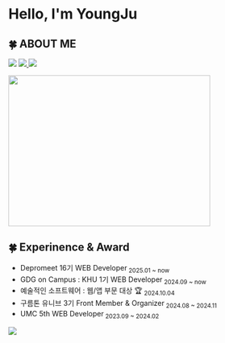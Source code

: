 <h1 align="">Hello, I'm YoungJu </h1>

<h2>🍀 ABOUT ME</h2>

<p>
  <img src="https://img.shields.io/badge/youngju6143@gmail.com-D14836?style=for-the-badge&logo=gmail&logoColor=white" />
  <a href="https://0ju428-blog.vercel.app/">
    <img src="https://img.shields.io/badge/BLOG-A9BCF5?style=for-the-badge&logo=GitHub Sponsors&logoColor=white"&link=https://0ju428.tistory.com/"/>
  </a>
  
  <a href="http://0ju428.notion.site">
    <img src="https://img.shields.io/badge/Portfolio-%23000000.svg?style=for-the-badge&logo=notion&logoColor=white" />
  </a>
</p>
  
<a href="https://github.com/devxb/gitanimals">
  <img
    src="https://render.gitanimals.org/farms/youngju6143"
    width="400"
    height="300"
  />
</a>

<h2>🍀 Experinence & Award </h2>
<ul>
  <li>Depromeet 16기 WEB Developer<sub> 2025.01 ~ now </sub>  </li>
  <li>GDG on Campus : KHU 1기 WEB Developer<sub> 2024.09 ~ now </sub>  </li>
  <li>예술적인 소프트웨어 : 웹/앱 부문 대상 🏆 <sub> 2024.10.04</sub>  </li>
  <li>구름톤 유니브 3기 Front Member & Organizer<sub> 2024.08 ~ 2024.11 </sub> </li>
  <li>UMC 5th WEB Developer<sub> 2023.09 ~ 2024.02</sub> </li>
</ul>
  
<div>
  <a href="https://hits.seeyoufarm.com"><img src="https://hits.seeyoufarm.com/api/count/incr/badge.svg?url=https%3A%2F%2Fgithub.com%2Fyoungju6143&count_bg=%23FFCED8&title_bg=%23555555&icon=&icon_color=%23E7E7E7&title=total&edge_flat=false"/></a>
</div>

